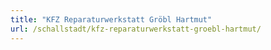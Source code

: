 ```yaml
---
title: "KFZ Reparaturwerkstatt Gröbl Hartmut"
url: /schallstadt/kfz-reparaturwerkstatt-groebl-hartmut/
---
```


